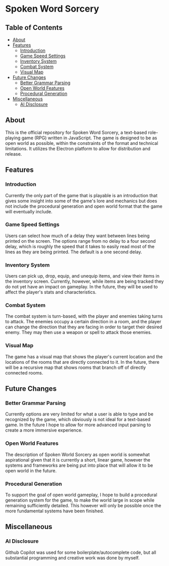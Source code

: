 # Spoken Word Sorcery <!-- omit from toc -->

## Table of Contents <!-- omit from toc -->

- [About](#about)
- [Features](#features)
  - [Introduction](#introduction)
  - [Game Speed Settings](#game-speed-settings)
  - [Inventory System](#inventory-system)
  - [Combat System](#combat-system)
  - [Visual Map](#visual-map)
- [Future Changes](#future-changes)
  - [Better Grammar Parsing](#better-grammar-parsing)
  - [Open World Features](#open-world-features)
  - [Procedural Generation](#procedural-generation)
- [Miscellaneous](#miscellaneous)
  - [AI Disclosure](#ai-disclosure)

## About

This is the official repository for Spoken Word Sorcery, a text-based role-playing game (RPG) written in JavaScript. The game is designed to be as open world as possible, within the constraints of the format and technical limitations. It utilizes the Electron platform to allow for distribution and release.

## Features

### Introduction

Currently the only part of the game that is playable is an introduction that gives some insight into some of the game's lore and mechanics but does not include the procedural generation and open world format that the game will eventually include.

### Game Speed Settings

Users can select how much of a delay they want between lines being printed on the screen. The options range from no delay to a four second delay, which is roughly the speed that it takes to easily read most of the lines as they are being printed. The default is a one second delay.

### Inventory System

Users can pick up, drop, equip, and unequip items, and view their items in the inventory screen. Currently, however, while items are being tracked they do not yet have an impact on gameplay. In the future, they will be used to affect the player's stats and characteristics.

### Combat System

The combat system is turn-based, with the player and enemies taking turns to attack. The enemies occupy a certain direction in a room, and the player can change the direction that they are facing in order to target their desired enemy. They may then use a weapon or spell to attack those enemies.

### Visual Map

The game has a visual map that shows the player's current location and the locations of the rooms that are directly connected to it. In the future, there will be a recursive map that shows rooms that branch off of directly connected rooms.

## Future Changes

### Better Grammar Parsing

Currently options are very limited for what a user is able to type and be recognized by the game, which obviously is not ideal for a text-based game. In the future I hope to allow for more advanced input parsing to create a more immersive experience.

### Open World Features

The description of Spoken World Sorcery as open world is somewhat aspirational given that it is currently a short, linear game, however the systems and frameworks are being put into place that will allow it to be open world in the future.

### Procedural Generation

To support the goal of open world gameplay, I hope to build a procedural generation system for the game, to make the world large in scope while remaining sufficiently detailed. This however will only be possible once the more fundamental systems have been finished.

## Miscellaneous

### AI Disclosure

Github Copilot was used for some boilerplate/autocomplete code, but all substantial programming and creative work was done by myself.